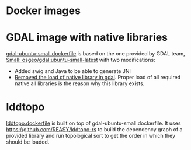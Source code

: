 Docker images
=====

# GDAL image with native libraries
[gdal-ubuntu-small.dockerfile](gdal-ubuntu-small.dockerfile) is based on the one provided by GDAL team, [Small: osgeo/gdal:ubuntu-small-latest](https://github.com/OSGeo/gdal/tree/release/3.5/docker#small-osgeogdalubuntu-small-latest) with two modifications:
- Added swig and Java to be able to generate JNI
- [Removed the load of native library in gdal](https://github.com/OSGeo/gdal/blob/release/3.5/swig/include/java/gdal_java.i#L18). Proper load of all required native all libraries is the reason why this library exists. 

# lddtopo
[lddtopo.dockerfile](lddtopo.dockerfile) is built on top of gdal-ubuntu-small.dockerfile. It uses https://github.com/REASY/lddtopo-rs to build the dependency graph of a provided library and run topological sort to get the order in which they should be loaded. 